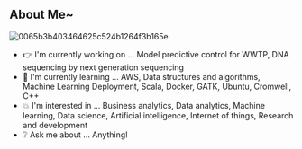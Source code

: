 ## About Me~

![0065b3b403464625c524b1264f3b165e](https://user-images.githubusercontent.com/45563371/88962170-a585ce00-d2d8-11ea-8b71-3c014f8925d8.gif)

- :point_right: I'm currently working on ... Model predictive control for WWTP, DNA sequencing by next generation sequencing
- :information_desk_person: I'm currently learning ... AWS, Data structures and algorithms, Machine Learning Deployment, Scala, Docker, GATK, Ubuntu, Cromwell, C++
- :boom: I'm interested in ... Business analytics, Data analytics, Machine learning, Data science, Artificial intelligence, Internet of things, Research and development
- :grey_question: Ask me about ... Anything!
